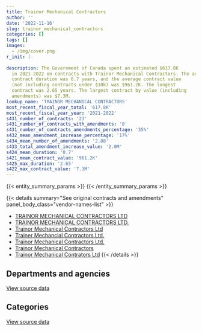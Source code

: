 ```yaml
---
title: Trainor Mechanical Contractors
author: ''
date: '2022-11-16'
slug: trainor_mechanical_contractors
categories: []
tags: []
images:
  - /img/cover.png
r_init: |-
  
description: The Government of Canada spent an estimated $617.8K
  in 2021-2022 on contracts with Trainor Mechanical Contractors. The average
  contract duration was 0.7 years, and the average contract value
  (not including contracts under $10k) was $961.2K. The longest
  contract was 2.65 years. The largest contract by value (including
  amendments) was $7.3M.
lookup_name: 'TRAINOR MECHANICAL CONTRACTORS'
most_recent_fiscal_year_total: '617.8K'
most_recent_fiscal_year_year: '2021-2022'
s431_number_of_contracts: '23'
s431_number_of_contracts_with_amendments: '8'
s431_number_of_contracts_amendments_percentage: '35%'
s432_mean_amendment_increase_percentage: '17%'
s434_mean_number_of_amendments: '2.88'
s433_total_amendment_increase_value: '2.0M'
s424_mean_duration: '0.7'
s421_mean_contract_value: '961.2K'
s425_max_duration: '2.65'
s422_max_contract_value: '7.3M'
---
```


<script src="/rmarkdown-libs/htmlwidgets/htmlwidgets.js"></script>
<link href="/rmarkdown-libs/datatables-css/datatables-crosstalk.css" rel="stylesheet" />
<script src="/rmarkdown-libs/datatables-binding/datatables.js"></script>
<script src="/rmarkdown-libs/jquery/jquery-3.6.0.min.js"></script>
<link href="/rmarkdown-libs/dt-core-bootstrap/css/dataTables.bootstrap.min.css" rel="stylesheet" />
<link href="/rmarkdown-libs/dt-core-bootstrap/css/dataTables.bootstrap.extra.css" rel="stylesheet" />
<script src="/rmarkdown-libs/dt-core-bootstrap/js/jquery.dataTables.min.js"></script>
<script src="/rmarkdown-libs/dt-core-bootstrap/js/dataTables.bootstrap.min.js"></script>
<link href="/rmarkdown-libs/crosstalk/css/crosstalk.min.css" rel="stylesheet" />
<script src="/rmarkdown-libs/crosstalk/js/crosstalk.min.js"></script>
<script src="/rmarkdown-libs/htmlwidgets/htmlwidgets.js"></script>
<link href="/rmarkdown-libs/datatables-css/datatables-crosstalk.css" rel="stylesheet" />
<script src="/rmarkdown-libs/datatables-binding/datatables.js"></script>
<script src="/rmarkdown-libs/jquery/jquery-3.6.0.min.js"></script>
<link href="/rmarkdown-libs/dt-core-bootstrap/css/dataTables.bootstrap.min.css" rel="stylesheet" />
<link href="/rmarkdown-libs/dt-core-bootstrap/css/dataTables.bootstrap.extra.css" rel="stylesheet" />
<script src="/rmarkdown-libs/dt-core-bootstrap/js/jquery.dataTables.min.js"></script>
<script src="/rmarkdown-libs/dt-core-bootstrap/js/dataTables.bootstrap.min.js"></script>
<link href="/rmarkdown-libs/crosstalk/css/crosstalk.min.css" rel="stylesheet" />
<script src="/rmarkdown-libs/crosstalk/js/crosstalk.min.js"></script>

{{< entity_summary_params >}}
{{< /entity_summary_params >}}

{{< details summary="See original contracts and amendments" panel_body_class="vendor-names-list" >}}
- [TRAINOR MECHANICAL CONTRACTORS LTD](https://search.open.canada.ca/en/ct/?sort=contract_value_f%20desc&page=1&search_text=%22TRAINOR%20MECHANICAL%20CONTRACTORS%20LTD%22)
- [TRAINOR MECHANICAL CONTRACTORS LTD.](https://search.open.canada.ca/en/ct/?sort=contract_value_f%20desc&page=1&search_text=%22TRAINOR%20MECHANICAL%20CONTRACTORS%20LTD.%22)
- [Trainor Mechanical Contractors Ltd](https://search.open.canada.ca/en/ct/?sort=contract_value_f%20desc&page=1&search_text=%22Trainor%20Mechanical%20Contractors%20Ltd%22)
- [Trainer Mechancial Contractors Ltd.](https://search.open.canada.ca/en/ct/?sort=contract_value_f%20desc&page=1&search_text=%22Trainer%20Mechancial%20Contractors%20Ltd.%22)
- [Trainor Mechanical Contractors Ltd.](https://search.open.canada.ca/en/ct/?sort=contract_value_f%20desc&page=1&search_text=%22Trainor%20Mechanical%20Contractors%20Ltd.%22)
- [Trainor Mechanical Contractors](https://search.open.canada.ca/en/ct/?sort=contract_value_f%20desc&page=1&search_text=%22Trainor%20Mechanical%20Contractors%22)
- [Trainor Mechanical Contrators Ltd](https://search.open.canada.ca/en/ct/?sort=contract_value_f%20desc&page=1&search_text=%22Trainor%20Mechanical%20Contrators%20Ltd%22)
{{< /details >}}

## Departments and agencies

<div id="htmlwidget-1" style="width:100%;height:auto;" class="datatables html-widget"></div>
<script type="application/json" data-for="htmlwidget-1">{"x":{"style":"bootstrap","filter":"none","vertical":false,"data":[["<a href=\"/departments/cfia-acia/\">Canadian Food Inspection Agency<\/a>","<a href=\"/departments/dnd-mdn/\">National Defence<\/a>","<a href=\"/departments/pc/\">Parks Canada<\/a>","<a href=\"/departments/pwgsc-tpsgc/\">Public Services and Procurement Canada<\/a>"],[5269317.02,216088.24,783919.66,1400701.41],[27461.7,167911.76,347137.01,2007675.43],[null,155000,374040.1,1741103.71],[null,243717.89,374040.1,null]],"container":"<table class=\"table table-striped table-hover row-border order-column display\">\n  <thead>\n    <tr>\n      <th>Department<\/th>\n      <th>2018-2019<\/th>\n      <th>2019-2020<\/th>\n      <th>2020-2021<\/th>\n      <th>2021-2022<\/th>\n    <\/tr>\n  <\/thead>\n<\/table>","options":{"order":[[4,"desc"]],"pageLength":10,"autoWidth":true,"columnDefs":[{"targets":1,"render":"function(data, type, row, meta) {\n    return type !== 'display' ? data : DTWidget.formatCurrency(data, \"$\", 2, 3, \",\", \".\", true, null);\n  }"},{"targets":2,"render":"function(data, type, row, meta) {\n    return type !== 'display' ? data : DTWidget.formatCurrency(data, \"$\", 2, 3, \",\", \".\", true, null);\n  }"},{"targets":3,"render":"function(data, type, row, meta) {\n    return type !== 'display' ? data : DTWidget.formatCurrency(data, \"$\", 2, 3, \",\", \".\", true, null);\n  }"},{"targets":4,"render":"function(data, type, row, meta) {\n    return type !== 'display' ? data : DTWidget.formatCurrency(data, \"$\", 2, 3, \",\", \".\", true, null);\n  }"},{"width":"16%","targets":[1,2,3,4]},{"className":"dt-right","targets":[1,2,3,4]}],"orderClasses":false}},"evals":["options.columnDefs.0.render","options.columnDefs.1.render","options.columnDefs.2.render","options.columnDefs.3.render"],"jsHooks":[]}</script>
<p class="text-right">
<a href="https://github.com/GoC-Spending/contracts-data/tree/main/data/out/vendors/trainor_mechanical_contractors/summary_by_fiscal_year_by_department.csv" class="source-data-link btn btn-link">View source data</a>
</p>

## Categories

<div id="htmlwidget-2" style="width:100%;height:auto;" class="datatables html-widget"></div>
<script type="application/json" data-for="htmlwidget-2">{"x":{"style":"bootstrap","filter":"none","vertical":false,"data":[["<a href=\"/categories/facilities_and_construction/\">Facilities and construction<\/a>","<a href=\"/categories/professional_services/\">Professional services<\/a>","<a href=\"/categories/industrial_products_and_services/\">Industrial products and services<\/a>"],[6282024.6,524605.09,863396.64],[804312.04,null,1745873.86],[529040.1,null,1741103.71],[617757.99,null,null]],"container":"<table class=\"table table-striped table-hover row-border order-column display\">\n  <thead>\n    <tr>\n      <th>Category<\/th>\n      <th>2018-2019<\/th>\n      <th>2019-2020<\/th>\n      <th>2020-2021<\/th>\n      <th>2021-2022<\/th>\n    <\/tr>\n  <\/thead>\n<\/table>","options":{"order":[[4,"desc"]],"dom":"t","pageLength":30,"autoWidth":true,"columnDefs":[{"targets":1,"render":"function(data, type, row, meta) {\n    return type !== 'display' ? data : DTWidget.formatCurrency(data, \"$\", 2, 3, \",\", \".\", true, null);\n  }"},{"targets":2,"render":"function(data, type, row, meta) {\n    return type !== 'display' ? data : DTWidget.formatCurrency(data, \"$\", 2, 3, \",\", \".\", true, null);\n  }"},{"targets":3,"render":"function(data, type, row, meta) {\n    return type !== 'display' ? data : DTWidget.formatCurrency(data, \"$\", 2, 3, \",\", \".\", true, null);\n  }"},{"targets":4,"render":"function(data, type, row, meta) {\n    return type !== 'display' ? data : DTWidget.formatCurrency(data, \"$\", 2, 3, \",\", \".\", true, null);\n  }"},{"width":"16%","targets":[1,2,3,4]},{"className":"dt-right","targets":[1,2,3,4]}],"orderClasses":false,"lengthMenu":[10,25,30,50,100]}},"evals":["options.columnDefs.0.render","options.columnDefs.1.render","options.columnDefs.2.render","options.columnDefs.3.render"],"jsHooks":[]}</script>
<p class="text-right">
<a href="https://github.com/GoC-Spending/contracts-data/tree/main/data/out/vendors/trainor_mechanical_contractors/summary_by_fiscal_year_by_category.csv" class="source-data-link btn btn-link">View source data</a>
</p>
